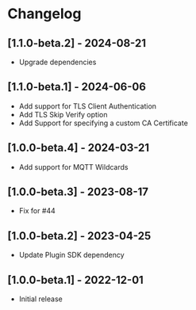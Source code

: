 # Changelog

## [1.1.0-beta.2] - 2024-08-21

- Upgrade dependencies

## [1.1.0-beta.1] - 2024-06-06

- Add support for TLS Client Authentication
- Add TLS Skip Verify option
- Add Support for specifying a custom CA Certificate

## [1.0.0-beta.4] - 2024-03-21

- Add support for MQTT Wildcards

## [1.0.0-beta.3] - 2023-08-17

- Fix for #44

## [1.0.0-beta.2] - 2023-04-25

- Update Plugin SDK dependency

## [1.0.0-beta.1] - 2022-12-01

- Initial release
